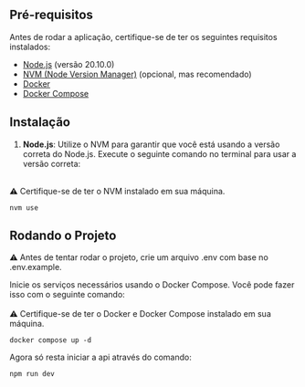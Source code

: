 ## Pré-requisitos

Antes de rodar a aplicação, certifique-se de ter os seguintes requisitos instalados:

- [Node.js](https://nodejs.org/) (versão 20.10.0)
- [NVM (Node Version Manager)](https://github.com/nvm-sh/nvm) (opcional, mas recomendado)
- [Docker](https://www.docker.com/)
- [Docker Compose](https://docs.docker.com/compose/)

## Instalação

1. **Node.js**: Utilize o NVM para garantir que você está usando a versão correta do Node.js. Execute o seguinte comando no terminal para usar a versão correta:
   <br/>
   <br/>

⚠️ Certifique-se de ter o NVM instalado em sua máquina.

```
nvm use
```

## Rodando o Projeto

⚠️ Antes de tentar rodar o projeto, crie um arquivo .env com base no .env.example.

Inicie os serviços necessários usando o Docker Compose. Você pode fazer isso com o seguinte comando:
<br/>
<br/>
⚠️ Certifique-se de ter o Docker e Docker Compose instalado em sua máquina.

```
docker compose up -d
```

Agora só resta iniciar a api através do comando:

```
npm run dev
```

